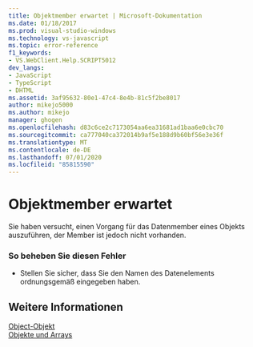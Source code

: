 ```yaml
---
title: Objektmember erwartet | Microsoft-Dokumentation
ms.date: 01/18/2017
ms.prod: visual-studio-windows
ms.technology: vs-javascript
ms.topic: error-reference
f1_keywords:
- VS.WebClient.Help.SCRIPT5012
dev_langs:
- JavaScript
- TypeScript
- DHTML
ms.assetid: 3af95632-80e1-47c4-8e4b-81c5f2be8017
author: mikejo5000
ms.author: mikejo
manager: ghogen
ms.openlocfilehash: d83c6ce2c7173054aa6ea31681ad1baa6e0cbc70
ms.sourcegitcommit: ca777040ca372014b9af5e188d9b60bf56e3e36f
ms.translationtype: MT
ms.contentlocale: de-DE
ms.lasthandoff: 07/01/2020
ms.locfileid: "85815590"
---
```

# <a name="object-member-expected"></a>Objektmember erwartet
Sie haben versucht, einen Vorgang für das Datenmember eines Objekts auszuführen, der Member ist jedoch nicht vorhanden.  
  
### <a name="to-correct-this-error"></a>So beheben Sie diesen Fehler  
  
- Stellen Sie sicher, dass Sie den Namen des Datenelements ordnungsgemäß eingegeben haben.  
  
## <a name="see-also"></a>Weitere Informationen  
 [Object-Objekt](../../javascript/reference/object-object-javascript.md)   
 [Objekte und Arrays](../../javascript/objects-and-arrays-javascript.md)